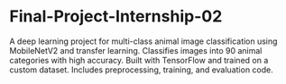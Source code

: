 # Final-Project-Internship-02
A deep learning project for multi-class animal image classification using MobileNetV2 and transfer learning. Classifies images into 90 animal categories with high accuracy. Built with TensorFlow and trained on a custom dataset. Includes preprocessing, training, and evaluation code.
